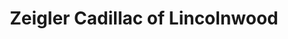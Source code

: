 ---
title: "Zeigler Cadillac of Lincolnwood"
url: /lincolnwood/zeigler-cadillac-of-lincolnwood/
shop: car
---